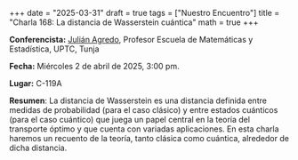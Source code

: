 +++
date  = "2025-03-31"
draft = true
tags  = ["Nuestro Encuentro"]
title = "Charla 168: La distancia de Wasserstein cuántica"
math  = true
+++

**Conferencista:** [Julián Agredo](https://matematicas.netlify.app/authors/agredo-j/), Profesor  Escuela de Matemáticas y Estadística, UPTC, Tunja

**Fecha:** Miércoles 2 de abril de 2025, 3:00 pm.

**Lugar:** C-119A

**Resumen**: La distancia de Wasserstein es una distancia definida entre medidas de probabilidad (para el caso clásico) y entre estados cuánticos (para el caso cuántico) que juega un papel central en la teoría del transporte óptimo y que cuenta con variadas aplicaciones. En esta charla haremos un recuento de la teoría, tanto clásica como cuántica, alrededor de dicha distancia.
